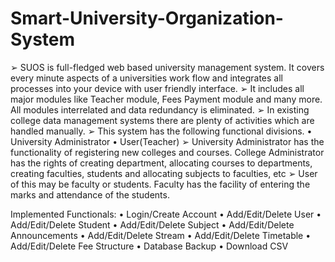 # Smart-University-Organization-System

 ➢	SUOS is full-fledged web based university management system. It covers every minute aspects of a universities work flow 
     and integrates all processes into your device with user friendly interface. 
 ➢	It includes all major modules like Teacher module, Fees Payment module and many more. All modules interrelated and data redundancy is eliminated.
 ➢	In existing college data management systems there are plenty of activities which are handled manually. 
 ➢	This system has the following functional divisions. 
•	University Administrator
•	User(Teacher)
 ➢	University Administrator has the functionality of registering new colleges and courses. College Administrator has the rights of creating department, allocating courses to departments, creating faculties, students and allocating subjects to faculties, etc
 ➢	User of this may be faculty or students. Faculty has the facility of entering the marks and attendance of the students. 
 
Implemented Functionals:
•	Login/Create Account
•	Add/Edit/Delete User
•	Add/Edit/Delete Student
•	Add/Edit/Delete Subject
•	Add/Edit/Delete Announcements
•	Add/Edit/Delete Stream
•	Add/Edit/Delete Timetable
•	Add/Edit/Delete Fee Structure
•	Database Backup
•	Download CSV




